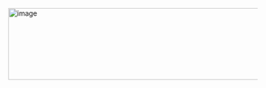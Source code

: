 <img width="633" height="146" alt="image" src="https://github.com/user-attachments/assets/95925d58-fb82-47df-8d39-5ae7b505981b" />

